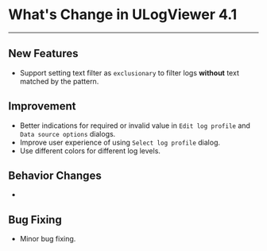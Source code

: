 ﻿# What's Change in ULogViewer 4.1
 ---

## New Features
+ Support setting text filter as ```exclusionary``` to filter logs **without** text matched by the pattern.

## Improvement
+ Better indications for required or invalid value in ```Edit log profile``` and ```Data source options``` dialogs.
+ Improve user experience of using ```Select log profile``` dialog.
+ Use different colors for different log levels.

## Behavior Changes
+ 

## Bug Fixing
+ Minor bug fixing.